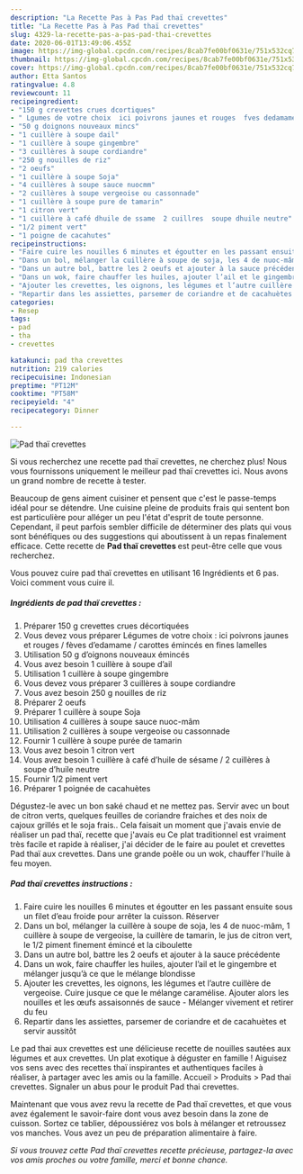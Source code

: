 ```yaml
---
description: "La Recette Pas à Pas Pad thaï crevettes"
title: "La Recette Pas à Pas Pad thaï crevettes"
slug: 4329-la-recette-pas-a-pas-pad-thai-crevettes
date: 2020-06-01T13:49:06.455Z
image: https://img-global.cpcdn.com/recipes/8cab7fe00bf0631e/751x532cq70/pad-thai-crevettes-photo-principale-de-la-recette.jpg
thumbnail: https://img-global.cpcdn.com/recipes/8cab7fe00bf0631e/751x532cq70/pad-thai-crevettes-photo-principale-de-la-recette.jpg
cover: https://img-global.cpcdn.com/recipes/8cab7fe00bf0631e/751x532cq70/pad-thai-crevettes-photo-principale-de-la-recette.jpg
author: Etta Santos
ratingvalue: 4.8
reviewcount: 11
recipeingredient:
- "150 g crevettes crues dcortiques"
- " Lgumes de votre choix  ici poivrons jaunes et rouges  fves dedamame  carottes mincs en fines lamelles"
- "50 g doignons nouveaux mincs"
- "1 cuillère à soupe dail"
- "1 cuillère à soupe gingembre"
- "3 cuillères à soupe cordiandre"
- "250 g nouilles de riz"
- "2 oeufs"
- "1 cuillère à soupe Soja"
- "4 cuillères à soupe sauce nuocmm"
- "2 cuillères à soupe vergeoise ou cassonnade"
- "1 cuillère à soupe pure de tamarin"
- "1 citron vert"
- "1 cuillère à café dhuile de ssame  2 cuillres  soupe dhuile neutre"
- "1/2 piment vert"
- "1 poigne de cacahutes"
recipeinstructions:
- "Faire cuire les nouilles 6 minutes et égoutter en les passant ensuite sous un filet d’eau froide pour arrêter la cuisson. Réserver"
- "Dans un bol, mélanger la cuillère à soupe de soja, les 4 de nuoc-mâm, 1 cuillère à soupe de vergeoise, la cuillère de tamarin, le jus de citron vert, le 1/2 piment finement émincé et la ciboulette"
- "Dans un autre bol, battre les 2 oeufs et ajouter à la sauce précédente"
- "Dans un wok, faire chauffer les huiles, ajouter l’ail et le gingembre et mélanger jusqu’à ce que le mélange blondisse"
- "Ajouter les crevettes, les oignons, les légumes et l’autre cuillère de vergeoise. Cuire jusque ce que le mélange caramélise. Ajouter alors les nouilles et les œufs assaisonnés de sauce Mélanger vivement et retirer du feu"
- "Repartir dans les assiettes, parsemer de coriandre et de cacahuètes et servir aussitôt"
categories:
- Resep
tags:
- pad
- tha
- crevettes

katakunci: pad tha crevettes 
nutrition: 219 calories
recipecuisine: Indonesian
preptime: "PT12M"
cooktime: "PT58M"
recipeyield: "4"
recipecategory: Dinner

---
```



![Pad thaï crevettes](https://img-global.cpcdn.com/recipes/8cab7fe00bf0631e/751x532cq70/pad-thai-crevettes-photo-principale-de-la-recette.jpg)

Si vous recherchez une recette pad thaï crevettes, ne cherchez plus! Nous vous fournissons uniquement le meilleur pad thaï crevettes ici. Nous avons un grand nombre de recette à tester.

Beaucoup de gens aiment cuisiner et pensent que c'est le passe-temps idéal pour se détendre. Une cuisine pleine de produits frais qui sentent bon est particulière pour alléger un peu l'état d'esprit de toute personne. Cependant, il peut parfois sembler difficile de déterminer des plats qui vous sont bénéfiques ou des suggestions qui aboutissent à un repas finalement efficace. Cette recette de <strong> Pad thaï crevettes </strong> est peut-être celle que vous recherchez.

<!--inarticleads1-->

Vous pouvez cuire pad thaï crevettes en utilisant 16 Ingrédients et 6 pas. Voici comment vous cuire il.

##### Ingrédients de pad thaï crevettes :

1. Préparer 150 g crevettes crues décortiquées
1. Vous devez vous préparer  Légumes de votre choix : ici poivrons jaunes et rouges / fèves d’edamame / carottes émincés en fines lamelles
1. Utilisation 50 g d’oignons nouveaux émincés
1. Vous avez besoin 1 cuillère à soupe d’ail
1. Utilisation 1 cuillère à soupe gingembre
1. Vous devez vous préparer 3 cuillères à soupe cordiandre
1. Vous avez besoin 250 g nouilles de riz
1. Préparer 2 oeufs
1. Préparer 1 cuillère à soupe Soja
1. Utilisation 4 cuillères à soupe sauce nuoc-mâm
1. Utilisation 2 cuillères à soupe vergeoise ou cassonnade
1. Fournir 1 cuillère à soupe purée de tamarin
1. Vous avez besoin 1 citron vert
1. Vous avez besoin 1 cuillère à café d’huile de sésame / 2 cuillères à soupe d’huile neutre
1. Fournir 1/2 piment vert
1. Préparer 1 poignée de cacahuètes


Dégustez-le avec un bon saké chaud et ne mettez pas. Servir avec un bout de citron verts, quelques feuilles de coriandre fraiches et des noix de cajoux grillés et le soja frais.. Cela faisait un moment que j&#39;avais envie de réaliser un pad thaï, recette que j&#39;avais eu Ce plat traditionnel est vraiment très facile et rapide à réaliser, j&#39;ai décider de le faire au poulet et crevettes Pad thaï aux crevettes. Dans une grande poêle ou un wok, chauffer l&#39;huile à feu moyen. 

<!--inarticleads2-->

##### Pad thaï crevettes instructions :

1. Faire cuire les nouilles 6 minutes et égoutter en les passant ensuite sous un filet d’eau froide pour arrêter la cuisson. Réserver
1. Dans un bol, mélanger la cuillère à soupe de soja, les 4 de nuoc-mâm, 1 cuillère à soupe de vergeoise, la cuillère de tamarin, le jus de citron vert, le 1/2 piment finement émincé et la ciboulette
1. Dans un autre bol, battre les 2 oeufs et ajouter à la sauce précédente
1. Dans un wok, faire chauffer les huiles, ajouter l’ail et le gingembre et mélanger jusqu’à ce que le mélange blondisse
1. Ajouter les crevettes, les oignons, les légumes et l’autre cuillère de vergeoise. Cuire jusque ce que le mélange caramélise. Ajouter alors les nouilles et les œufs assaisonnés de sauce - Mélanger vivement et retirer du feu
1. Repartir dans les assiettes, parsemer de coriandre et de cacahuètes et servir aussitôt


Le pad thai aux crevettes est une délicieuse recette de nouilles sautées aux légumes et aux crevettes. Un plat exotique à déguster en famille ! Aiguisez vos sens avec des recettes thaï inspirantes et authentiques faciles à réaliser, à partager avec les amis ou la famille. Accueil &gt; Produits &gt; Pad thai crevettes. Signaler un abus pour le produit Pad thai crevettes. 

<!--inarticleads1-->

<p>
Maintenant que vous avez revu la recette de Pad thaï crevettes, et que vous avez également le savoir-faire dont vous avez besoin dans la zone de cuisson. Sortez ce tablier, dépoussiérez vos bols à mélanger et retroussez vos manches. Vous avez un peu de préparation alimentaire à faire.
</p>

<p>
<i>Si vous trouvez cette Pad thaï crevettes recette précieuse, partagez-la avec vos amis proches ou votre famille, merci et bonne chance.</i>
</p>
